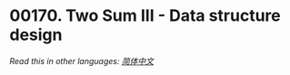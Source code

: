# 00170. Two Sum III - Data structure design

  _Read this in other languages:_
    [_简体中文_](README.zh-CN.md)

